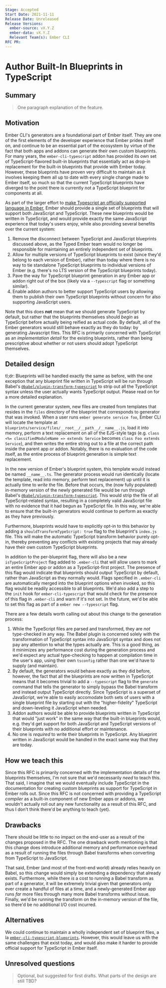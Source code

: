 ```yaml
---
Stage: Accepted
Start Date: 2021-11-11
Release Date: Unreleased
Release Versions:
  ember-source: vX.Y.Z
  ember-data: vX.Y.Z
  Relevant Team(s): Ember CLI
RFC PR:
---
```


<!---
Directions for above:

Stage: Leave as is
Start Date: Fill in with today's date, YYYY-MM-DD
Release Date: Leave as is
Release Versions: Leave as is
Relevant Team(s): Fill this in with the [team(s)](README.md#relevant-teams) to which this RFC applies
RFC PR: Fill this in with the URL for the Proposal RFC PR
-->

# Author Built-In Blueprints in TypeScript

## Summary

> One paragraph explanation of the feature.

## Motivation

Ember CLI's generators are a foundational part of Ember itself. They are one of the first elements of the developer experience that Ember prides itself on, and continue to be an essential part of the ecosystem by virtue of the fact that both apps and addons can generate their own custom blueprints. For many years, the `ember-cli-typescript` addon has provided its own set of TypeScript-flavored built-in blueprints that essentially act as drop-in replacement for the built-in blueprints that provide with Ember today. However, these blueprints have proven very difficult to maintain as it involves keeping them all up to date with every single change made to Ember itself, so much so that the current TypeScript blueprints have diverged to the point there is currently not a TypeScript blueprint for components at all.

As part of the larger effort to [make Typescript an officially supported language in Ember](https://github.com/emberjs/rfcs/pull/724), Ember should provide a single set of blueprints that will support both JavaScript and TypeScript. These new blueprints would be written in TypeScript, and would provide exactly the same JavaScript experience that today's users enjoy, while also providing several benefits over the current system:

1. Remove the disconnect between TypeScript and JavaScript blueprints discussed above, as the Typed Ember team would no longer be responsible for maintaining an entirely independent set of blueprints.
1. Allow for multiple versions of TypeScript blueprints to exist (since they'd belong to each version of Ember), rather than today where there is no way to tie standalone TypeScript blueprints to individual versions of Ember (e.g. there's no LTS version of the TypeScript blueprints today).
1. Pave the way for TypeScript blueprint generation in any Ember app or addon right out of the box (likely via a `--typescript` flag or something similar).
1. Enable addon authors to better support TypeScript users by allowing them to publish their own TypeScript blueprints without concern for also supporting JavaScript users.

Note that this does **not** mean that we should generate TypeScript by default, but rather that the blueprints themselves should _begin_ as TypeScript before actually being reified as actual code. By default, all of the Ember generators would still behave exactly as they do today: by generating Javascript files. This RFC is primarily concerned with TypeScript as an _implementation detail_ for the existing blueprints, rather than being prescriptive about whether or not users should adopt TypeScript themselves.

## Detailed design

tl;dr: Blueprints will be handled exactly the same as before, with the one exception that any blueprint file written in TypeScript will be run through Babel's [`@babel/plugin-transform-typescript`](https://babeljs.io/docs/en/babel-plugin-transform-typescript) to strip out all the TypeScript syntax unless the user actually wants TypeScript output. Please read on for a more detailed explanation.

In the current generator system, new files are created from templates that resides in the `files` directory of the blueprint that corresponds to generator that was invoked. When a user runs `ember generate service foo`, Ember CLI will locate the template at `blueprints/service/files/__root__/__path__/__name__.js`, load it into memory, perform a text replacement on all of the EJS-style tags (e.g. `class <%= classifiedModuleName => extends Service` becomes `class Foo extends Service`), and then writes the entire string out to a file at the correct path inside the parent app or addon. Notably, there is no evaluation of the code itself, as the entire process of blueprint generation is simple text replacement.

In the new version of Ember's blueprint system, this template would instead be named `__name__.ts`. The generator process would run identically (locate the template, read into memory, perform text replacement) up until it is actually time to _write_ the file. Before that occurs, the (now fully populated) in-memory version of the newly generated file would be run through Babel's [`@babel/plugin-transform-typescript`](https://babeljs.io/docs/en/babel-plugin-transform-typescript). This would strip the file of all TypeScript-related syntax, resulting in a completely valid JavaScript file with no evidence that it had begun as TypeScript file. In this way, we're able to ensure that the built-in generators would continue to perform as exactly as they have previously.

Furthermore, blueprints would have to explicitly opt-in to this behavior by adding a `shouldTransformTypeScript: true` flag to the blueprint's `index.js` file. This will make the automatic TypeScript transform behavior purely opt-in, thereby preventing any conflicts with existing projects that may already have their own custom TypeScript blueprints.

In addition to the per-blueprint flag, there will also be a new `isTypeScriptProject` flag added to `.ember-cli` that will allow users to mark an entire Ember app or addon as a TypeScript-first project. The presence of this flag would indicate that blueprints should output TypeScript by default, rather than JavaScript as they normally would. Flags specified in `.ember-cli` are automatically merged into the blueprint options when invoked, so this flag would be readily accessible to all blueprints. We'd also add a step to the `init` hook for `ember-cli-typescript` that would check for the presence of this flag in `.ember-cli` and warn if it's not set. In the future, we'd be able to set this flag as part of a `ember new --typescript` flag.

There are a few details worth calling out about this change to the generation process:

1. While the TypeScript files are parsed and transformed, they are _not_ type-checked in any way. The Babel plugin is concerned solely with the transformation of TypeScript syntax into JavaScript syntax and does not pay any attention to what the types actually are. This is a good thing, as it minimizes any performance cost during the generation process and we'd expect any actual type-checking to happen at compilation time in the user's app, using their own `tsconfig` rather than one we'd have to supply (and maintain).
1. By default, the generators would behave exactly as they did before, however, the fact that all the blueprints are now written in TypeScript means that it becomes trivial to add a `--typescript` flag to the `generate` command that tells the generator to simply bypass the Babel transform and instead output TypeScript directly. Since TypeScript is a superset of JavaScript, we're able to easily accomodate both sets of users with a single blueprint file by starting out with the "higher-fidelity" TypeScript and down-leveling it JavaScript when needed.
1. Addon authors would be able to provide blueprints written in TypeScript that would "just work" in the same way that the built-in blueprints would, e.g. they'd get support for both JavaScript and TypeScript versions of their blueprints with no additional effort or maintenance.
1. No one is _required_ to write their blueprints in TypeScript. Any blueprint written in JavaScript would be handled in the exact same way that they are today.

## How we teach this

Since this RFC is primarily concerned with the implementation details of the blueprints themselves, I'm not sure that we'd necessarily _need_ to teach this. That said, I imagine that we would eventually include TypeScript in the documentation for creating custom blueprints as support for TypeScript in Ember rolls out. Since this RFC is not concerned with providing a TypeScript _compiler_ as a built-in component of new Ember apps or addons, we wouldn't actually roll out any new functionality as a result of this RFC, and thus I don't think there'd be anything to teach (yet).

## Drawbacks

There should be little to no impact on the end-user as a result of the changes proposed in the RFC. The one drawback worth mentioning is that this change does introduce additional memory and performance overhead as a result of running the files through Babel transforms when converting from TypeScript to JavaScript.

That said, Ember (and most of the front-end world) already relies heavily on Babel, so this change would simply be extending a dependency that already exists. Furthermore, while there _is_ a cost to running a Babel transform as part of a generator, it will be extremely trivial given that generators only ever create a handful of files at a time, and a newly-generated Ember app runs _far_ more files through many more Babel transforms without issue. Finally, we'd be running the transform on the in-memory version of the file, so there'd be no additional I/O cost incurred.

## Alternatives

We could continue to maintain a wholly independent set of blueprint files, a la [`ember-cli-typescript-blueprints`](https://github.com/typed-ember/ember-cli-typescript-blueprints). However, this would leave us with the same challenges that exist today, and would also make it harder to provide official support for TypeScript in Ember itself.

## Unresolved questions

> Optional, but suggested for first drafts. What parts of the design are still
> TBD?
